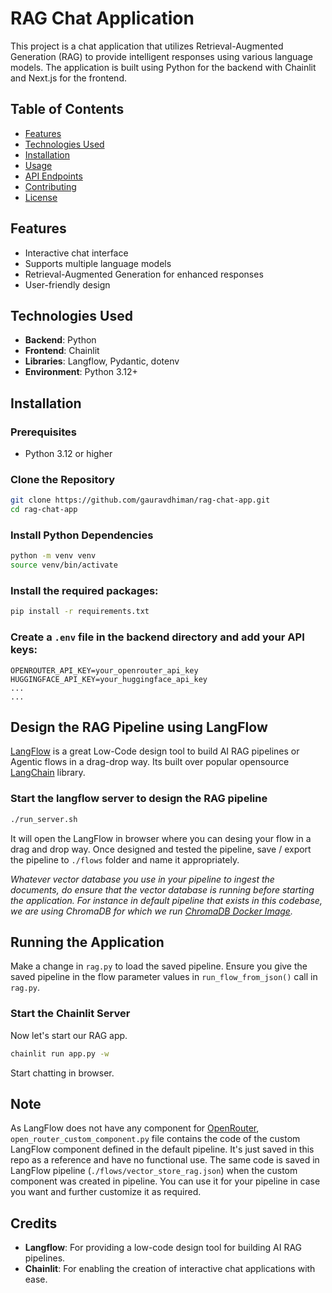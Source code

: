 # RAG Chat Application

This project is a chat application that utilizes Retrieval-Augmented Generation (RAG) to provide intelligent responses using various language models. The application is built using Python for the backend with Chainlit and Next.js for the frontend.

## Table of Contents

- [Features](#features)
- [Technologies Used](#technologies-used)
- [Installation](#installation)
- [Usage](#usage)
- [API Endpoints](#api-endpoints)
- [Contributing](#contributing)
- [License](#license)

## Features

- Interactive chat interface
- Supports multiple language models
- Retrieval-Augmented Generation for enhanced responses
- User-friendly design

## Technologies Used

- **Backend**: Python
- **Frontend**: Chainlit
- **Libraries**: Langflow, Pydantic, dotenv
- **Environment**: Python 3.12+

## Installation

### Prerequisites

- Python 3.12 or higher

### Clone the Repository
```bash
git clone https://github.com/gauravdhiman/rag-chat-app.git
cd rag-chat-app
```

### Install Python Dependencies

```bash
python -m venv venv
source venv/bin/activate
```

### Install the required packages:

```bash
pip install -r requirements.txt
```

### Create a `.env` file in the backend directory and add your API keys:

```plaintext
OPENROUTER_API_KEY=your_openrouter_api_key
HUGGINGFACE_API_KEY=your_huggingface_api_key
...
...
```

## Design the RAG Pipeline using LangFlow

[LangFlow](https://github.com/langflow-ai/langflow) is a great Low-Code design tool to build AI RAG pipelines or Agentic flows in a drag-drop way. Its built over popular opensource [LangChain](https://github.com/langchain-ai/langchain) library.

### Start the langflow server to design the RAG pipeline
```bash
./run_server.sh
```

It will open the LangFlow in browser where you can desing your flow in a drag and drop way. Once designed and tested the pipeline, save / export the pipeline to `./flows` folder and name it appropriately.

_Whatever vector database you use in your pipeline to ingest the documents, do ensure that the vector database is running before starting the application. For instance in default pipeline that exists in this codebase, we are using ChromaDB for which we run [ChromaDB Docker Image](https://hub.docker.com/layers/chromadb/chroma/latest/images/sha256-0b84e8a5d8a9305690a8fd9beba871a3af708bf9cfbae16de839027005798f06)._


## Running the Application

Make a change in `rag.py` to load the saved pipeline. Ensure you give the saved pipeline in the flow parameter values in `run_flow_from_json()` call in `rag.py`.

### Start the Chainlit Server

Now let's start our RAG app.

```bash
chainlit run app.py -w
```

Start chatting in browser.

## Note

As LangFlow does not have any component for [OpenRouter](https://openrouter.ai/), 
`open_router_custom_component.py` file contains the code of the custom LangFlow component defined in the default pipeline. It's just saved in this repo as a reference and have no functional use. The same code is saved in LangFlow pipeline (`./flows/vector_store_rag.json`) when the custom component was created in pipeline. You can use it for your pipeline in case you want and further customize it as required.

## Credits

- **Langflow**: For providing a low-code design tool for building AI RAG pipelines.
- **Chainlit**: For enabling the creation of interactive chat applications with ease.
